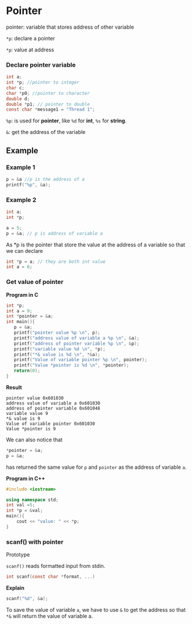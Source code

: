 # Pointer

pointer: variable that stores address of other variable

``*p``: declare a pointer

``*p``: value at address

### Declare pointer variable

```c
int a;
int *p; //pointer to integer
char c;
char *p0; //pointer to character
double d;
double *p1; // pointer to double
const char *message1 = "Thread 1";
```

``%p``: is used for **pointer**, like ``%d`` for **int**, ``%s`` for **string**.

``&``: get the address of the variable

## Example

### Example 1

```c
p = &a //p is the address of a
printf("%p", &a);
```

### Example 2

```c
int a;
int *p;

a = 5;
p = &a; // p is address of variable a
```

As *p is the pointer that store the value at the address of a variable so that we can declare

```c
int *p = a; // they are both int value
int a = 6;
```

### Get value of pointer

**Program in C**

```c
int *p;
int a = 9;
int *pointer = &a;
int main(){
   p = &a;
   printf("pointer value %p \n", p);
   printf("address value of variable a %p \n", &a);
   printf("address of pointer variable %p \n", &p);
   printf("variable value %d \n", *p);
   printf("*& value is %d \n", *&a);
   printf("Value of variable pointer %p \n", pointer);
   printf("Value *pointer is %d \n", *pointer);
   return(0);
}
```

**Result**

```
pointer value 0x601030 
address value of variable a 0x601030
address of pointer variable 0x601048
variable value 9
*& value is 9
Value of variable pointer 0x601030 
Value *pointer is 9
```

We can also notice that

```c
*pointer = &a;
p = &a;
```

has returned the same value for ``p`` and ``pointer`` as the address of variable ``a``.

**Program in C++**

```c++
#include <iostream>

using namespace std;
int val =5;
int *p = &val;
main(){
	cout << "value: " << *p;
}
```

### scanf() with pointer

Prototype

``scanf()`` reads formatted input from stdin.

```c
int scanf(const char *format, ...)
```

**Explain**

```c
scanf("%d", &a);
```

To save the value of variable ``a``, we have to use ``&`` to get the address so that ``*&`` will return the value of variable a.
